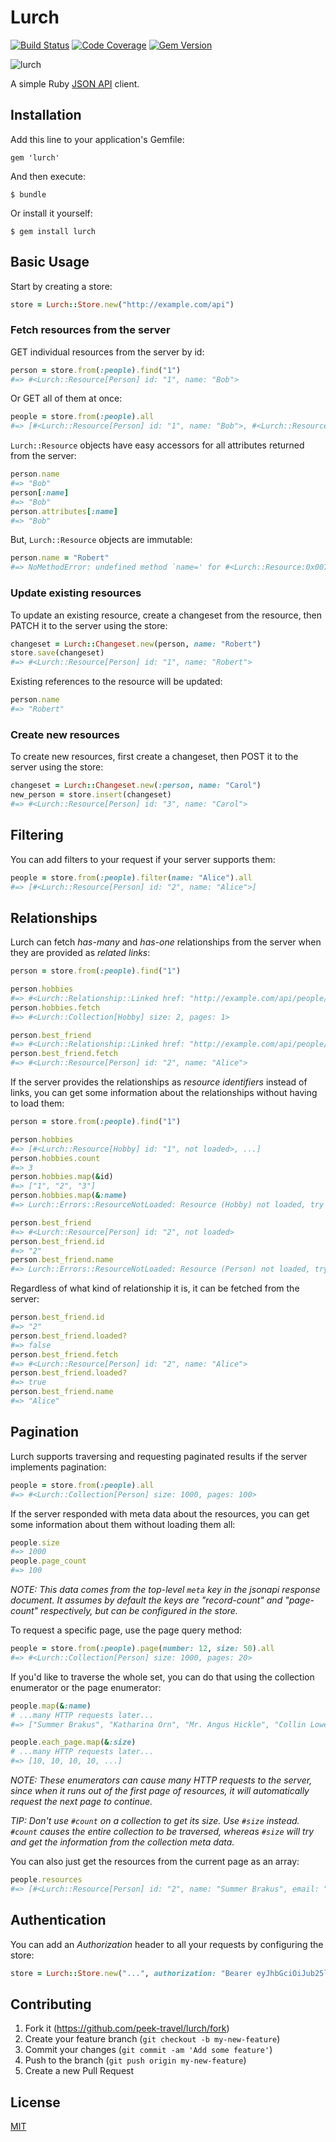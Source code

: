 # Lurch
[![Build Status](https://travis-ci.org/peek-travel/lurch.svg?branch=master)](https://travis-ci.org/peek-travel/lurch) [![Code Coverage](https://codecov.io/gh/peek-travel/lurch/branch/master/graph/badge.svg)](https://codecov.io/gh/peek-travel/lurch) [![Gem Version](https://img.shields.io/gem/v/lurch.svg)](https://rubygems.org/gems/lurch)

![lurch](./lurch.gif)

A simple Ruby [JSON API](http://jsonapi.org/) client.

## Installation

Add this line to your application's Gemfile:

```
gem 'lurch'
```

And then execute:

```
$ bundle
```

Or install it yourself:

```
$ gem install lurch
```

## Basic Usage

Start by creating a store:

```ruby
store = Lurch::Store.new("http://example.com/api")
```

### Fetch resources from the server

GET individual resources from the server by id:

```ruby
person = store.from(:people).find("1")
#=> #<Lurch::Resource[Person] id: "1", name: "Bob">
```

Or GET all of them at once:

```ruby
people = store.from(:people).all
#=> [#<Lurch::Resource[Person] id: "1", name: "Bob">, #<Lurch::Resource[Person] id: "2", name: "Alice">]
```

`Lurch::Resource` objects have easy accessors for all attributes returned from the server:

```ruby
person.name
#=> "Bob"
person[:name]
#=> "Bob"
person.attributes[:name]
#=> "Bob"
```

But, `Lurch::Resource` objects are immutable:

```ruby
person.name = "Robert"
#=> NoMethodError: undefined method `name=' for #<Lurch::Resource:0x007fe62c848fb8>
```

### Update existing resources

To update an existing resource, create a changeset from the resource, then PATCH it to the server using the store:

```ruby
changeset = Lurch::Changeset.new(person, name: "Robert")
store.save(changeset)
#=> #<Lurch::Resource[Person] id: "1", name: "Robert">
```

Existing references to the resource will be updated:

```ruby
person.name
#=> "Robert"
```

### Create new resources

To create new resources, first create a changeset, then POST it to the server using the store:

```ruby
changeset = Lurch::Changeset.new(:person, name: "Carol")
new_person = store.insert(changeset)
#=> #<Lurch::Resource[Person] id: "3", name: "Carol">
```

## Filtering

You can add filters to your request if your server supports them:

```ruby
people = store.from(:people).filter(name: "Alice").all
#=> [#<Lurch::Resource[Person] id: "2", name: "Alice">]
```

## Relationships

Lurch can fetch *has-many* and *has-one* relationships from the server when they are provided as *related links*:

```ruby
person = store.from(:people).find("1")

person.hobbies
#=> #<Lurch::Relationship::Linked href: "http://example.com/api/people/1/friends">
person.hobbies.fetch
#=> #<Lurch::Collection[Hobby] size: 2, pages: 1>

person.best_friend
#=> #<Lurch::Relationship::Linked href: "http://example.com/api/people/1/best-friend">
person.best_friend.fetch
#=> #<Lurch::Resource[Person] id: "2", name: "Alice">
```

If the server provides the relationships as *resource identifiers* instead of links, you can get some information about the relationships without having to load them:

```ruby
person = store.from(:people).find("1")

person.hobbies
#=> [#<Lurch::Resource[Hobby] id: "1", not loaded>, ...]
person.hobbies.count
#=> 3
person.hobbies.map(&id)
#=> ["1", "2", "3"]
person.hobbies.map(&:name)
#=> Lurch::Errors::ResourceNotLoaded: Resource (Hobby) not loaded, try calling #fetch first.

person.best_friend
#=> #<Lurch::Resource[Person] id: "2", not loaded>
person.best_friend.id
#=> "2"
person.best_friend.name
#=> Lurch::Errors::ResourceNotLoaded: Resource (Person) not loaded, try calling #fetch first.
```

Regardless of what kind of relationship it is, it can be fetched from the server:

```ruby
person.best_friend.id
#=> "2"
person.best_friend.loaded?
#=> false
person.best_friend.fetch
#=> #<Lurch::Resource[Person] id: "2", name: "Alice">
person.best_friend.loaded?
#=> true
person.best_friend.name
#=> "Alice"
```

## Pagination

Lurch supports traversing and requesting paginated results if the server implements pagination:

```ruby
people = store.from(:people).all
#=> #<Lurch::Collection[Person] size: 1000, pages: 100>
```

If the server responded with meta data about the resources, you can get some information about them without loading them all:

```ruby
people.size
#=> 1000
people.page_count
#=> 100
```

*NOTE: This data comes from the top-level `meta` key in the jsonapi response document.  It assumes by default the keys are "record-count" and "page-count" respectively, but can be configured in the store.*

To request a specific page, use the page query method:

```ruby
people = store.from(:people).page(number: 12, size: 50).all
#=> #<Lurch::Collection[Person] size: 1000, pages: 20>
```

If you'd like to traverse the whole set, you can do that using the collection enumerator or the page enumerator:

```ruby
people.map(&:name)
# ...many HTTP requests later...
#=> ["Summer Brakus", "Katharina Orn", "Mr. Angus Hickle", "Collin Lowe PhD", "Kaylie Larson", ...]

people.each_page.map(&:size)
# ...many HTTP requests later...
#=> [10, 10, 10, 10, ...]
```

*NOTE: These enumerators can cause many HTTP requests to the server, since when it runs out of the first page of resources, it will automatically request the next page to continue.*

*TIP: Don't use `#count` on a collection to get its size.  Use `#size` instead.  `#count` causes the entire collection to be traversed, whereas `#size` will try and get the information from the collection meta data.*

You can also just get the resources from the current page as an array:

```ruby
people.resources
#=> [#<Lurch::Resource[Person] id: "2", name: "Summer Brakus", email: "summerb2b@kiehnhirthe.info", twitter: "@summerb2b">, ...]
```

## Authentication

You can add an *Authorization* header to all your requests by configuring the store:

```ruby
store = Lurch::Store.new("...", authorization: "Bearer eyJhbGciOiJub25lIiwidHlwIjoiSldUIn0.eyJzdWIiOjEsIm5hbWUiOiJCb2IifQ.")
```

## Contributing

1.  Fork it (<https://github.com/peek-travel/lurch/fork>)
2.  Create your feature branch (`git checkout -b my-new-feature`)
3.  Commit your changes (`git commit -am 'Add some feature'`)
4.  Push to the branch (`git push origin my-new-feature`)
5.  Create a new Pull Request

## License

[MIT](LICENSE.md)
